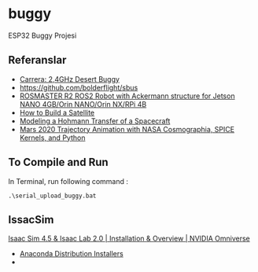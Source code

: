 # buggy
ESP32 Buggy Projesi

## Referanslar
- [Carrera: 2,4GHz Desert Buggy](https://carrera-toys.com/nl/product/370240002-24ghz-desert-buggy)
- https://github.com/bolderflight/sbus
- [ROSMASTER R2 ROS2 Robot with Ackermann structure for Jetson NANO 4GB/Orin NANO/Orin NX/RPi 4B](https://www.youtube.com/watch?v=22sJoii4Kg0&ab_channel=YahboomTechnology)
- [How to Build a Satellite](https://www.youtube.com/watch?v=5voQfQOTem8&ab_channel=TheEfficientEngineer)
- [Modeling a Hohmann Transfer of a Spacecraft](https://www.youtube.com/watch?v=tSnbIhmrkWk&ab_channel=MATLAB)
- [Mars 2020 Trajectory Animation with NASA Cosmographia, SPICE Kernels, and Python](https://www.youtube.com/watch?v=7i1XjKcOfxo&list=PLOIRBaljOV8gn074rWFWYP1dCr2dJqWab&index=5&ab_channel=AlfonsoGonzalez-Astrodynamics%26SEPodcast)


## To Compile and Run
In Terminal, run following command : 
```
.\serial_upload_buggy.bat
```


## IssacSim

[ Isaac Sim 4.5 & Isaac Lab 2.0 | Installation & Overview | NVIDIA Omniverse](https://www.youtube.com/watch?v=CLFjtuH2NAQ&ab_channel=LycheeAI)
- [Anaconda Distribution Installers](https://www.anaconda.com/download/success)
- [](https://isaac-sim.github.io/IsaacLab/main/source/setup/installation/pip_installation.html)